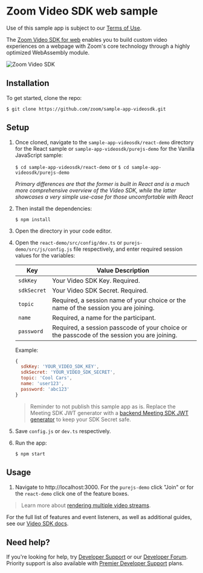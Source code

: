 # Zoom Video SDK web sample

Use of this sample app is subject to our [Terms of Use](https://explore.zoom.us/en/video-sdk-terms/).

The [Zoom Video SDK for web](https://developers.zoom.us/docs/video-sdk/web/) enables you to build custom video experiences on a webpage with Zoom's core technology through a highly optimized WebAssembly module.

![Zoom Video SDK](/images/videosdk.gif)

## Installation

To get started, clone the repo:

`$ git clone https://github.com/zoom/sample-app-videosdk.git`

## Setup

1. Once cloned, navigate to the `sample-app-videosdk/react-demo` directory for the React sample or `sample-app-videosdk/purejs-demo` for the Vanilla JavaScript sample:

   `$ cd sample-app-videosdk/react-demo` or `$ cd sample-app-videosdk/purejs-demo`

   <i>Primary differences are that the former is built in React and is a much more comprehensive overview of the Video SDK, while the latter showcases a very simple use-case for those uncomfortable with React</i>

1. Then install the dependencies:

   `$ npm install`

1. Open the directory in your code editor.

1. Open the `react-demo/src/config/dev.ts` or `purejs-demo/src/js/config.js` file respectively, and enter required session values for the variables:

   | Key         | Value Description                                                                           |
   | ----------- | ------------------------------------------------------------------------------------------- |
   | `sdkKey`    | Your Video SDK Key. Required.                                                               |
   | `sdkSecret` | Your Video SDK Secret. Required.                                                            |
   | `topic`     | Required, a session name of your choice or the name of the session you are joining.         |
   | `name`      | Required, a name for the participant.                                                       |
   | `password`  | Required, a session passcode of your choice or the passcode of the session you are joining. |

   Example:

   ```js
   {
     sdkKey: 'YOUR_VIDEO_SDK_KEY',
     sdkSecret: 'YOUR_VIDEO_SDK_SECRET',
     topic: 'Cool Cars',
     name: 'user123',
     password: 'abc123'
   }
   ```

   > Reminder to not publish this sample app as is. Replace the Meeting SDK JWT generator with a [backend Meeting SDK JWT generator](https://developers.zoom.us/docs/video-sdk/auth/#generate-a-video-sdk-jwt) to keep your SDK Secret safe.

1. Save `config.js` or `dev.ts` respectively.

1. Run the app:

   `$ npm start`

## Usage

1. Navigate to http://localhost:3000. For the `purejs-demo` click "Join" or for the `react-demo` click one of the feature boxes.

> Learn more about [rendering multiple video streams](https://developers.zoom.us/docs/video-sdk/web/gallery-view/).

For the full list of features and event listeners, as well as additional guides, see our [Video SDK docs](https://developers.zoom.us/docs/video-sdk/web/).

## Need help?

If you're looking for help, try [Developer Support](https://devsupport.zoom.us) or our [Developer Forum](https://devforum.zoom.us). Priority support is also available with [Premier Developer Support](https://explore.zoom.us/docs/en-us/developer-support-plans.html) plans.
